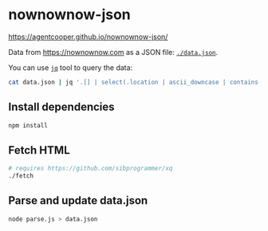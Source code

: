 # nownownow-json

https://agentcooper.github.io/nownownow-json/

Data from https://nownownow.com as a JSON file: [`./data.json`](./data.json).

You can use [`jq`](https://jqlang.github.io/jq/) tool to query the data:

```bash
cat data.json | jq '.[] | select(.location | ascii_downcase | contains("amsterdam"))'
```

## Install dependencies

```bash
npm install
```

## Fetch HTML

```bash
# requires https://github.com/sibprogrammer/xq
./fetch
```

## Parse and update data.json

```bash
node parse.js > data.json
```
